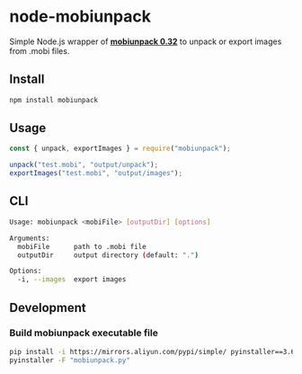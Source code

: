 # node-mobiunpack

Simple Node.js wrapper of **[mobiunpack 0.32](https://www.mobileread.com/forums/showthread.php?t=61986)** to unpack or export images from .mobi files.

## Install

```bash
npm install mobiunpack
```

## Usage

```javascript
const { unpack, exportImages } = require("mobiunpack");

unpack("test.mobi", "output/unpack");
exportImages("test.mobi", "output/images");
```

## CLI

```bash
Usage: mobiunpack <mobiFile> [outputDir] [options]

Arguments:
  mobiFile      path to .mobi file
  outputDir     output directory (default: ".")

Options:
  -i, --images  export images
```

## Development

### Build mobiunpack executable file

```bash
pip install -i https://mirrors.aliyun.com/pypi/simple/ pyinstaller==3.6
pyinstaller -F "mobiunpack.py"
```
